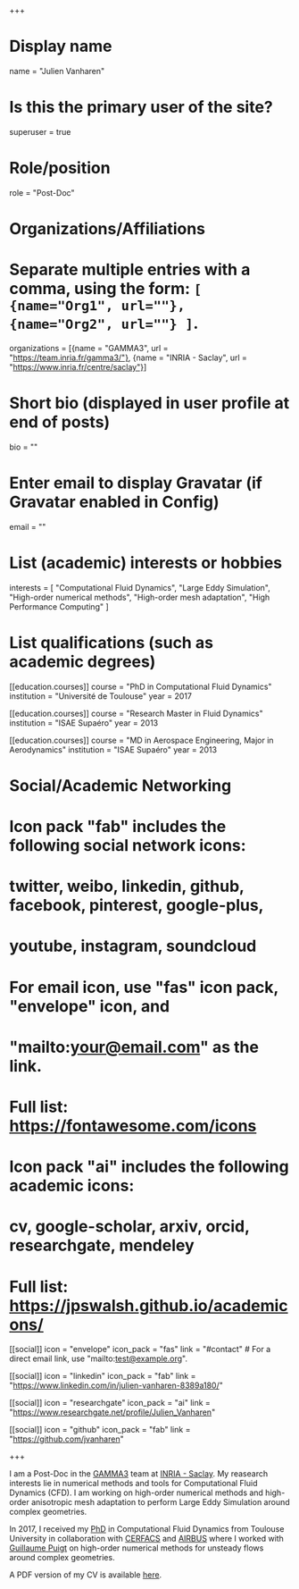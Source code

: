 +++
# Display name
name = "Julien Vanharen"

# Is this the primary user of the site?
superuser = true

# Role/position
role = "Post-Doc"

# Organizations/Affiliations
#   Separate multiple entries with a comma, using the form: `[ {name="Org1", url=""}, {name="Org2", url=""} ]`.
organizations = [{name = "GAMMA3", url = "https://team.inria.fr/gamma3/"}, {name = "INRIA - Saclay", url = "https://www.inria.fr/centre/saclay"}]

# Short bio (displayed in user profile at end of posts)
bio = ""

# Enter email to display Gravatar (if Gravatar enabled in Config)
email = ""

# List (academic) interests or hobbies
interests = [
  "Computational Fluid Dynamics",
  "Large Eddy Simulation",
  "High-order numerical methods",
  "High-order mesh adaptation",
  "High Performance Computing"
]

# List qualifications (such as academic degrees)
[[education.courses]]
  course = "PhD in Computational Fluid Dynamics"
  institution = "Université de Toulouse"
  year = 2017

[[education.courses]]
  course = "Research Master in Fluid Dynamics"
  institution = "ISAE Supaéro"
  year = 2013

[[education.courses]]
  course = "MD in Aerospace Engineering, Major in Aerodynamics"
  institution = "ISAE Supaéro"
  year = 2013

# Social/Academic Networking
#
# Icon pack "fab" includes the following social network icons:
#
#   twitter, weibo, linkedin, github, facebook, pinterest, google-plus,
#   youtube, instagram, soundcloud
#
#   For email icon, use "fas" icon pack, "envelope" icon, and
#   "mailto:your@email.com" as the link.
#
#   Full list: https://fontawesome.com/icons
#
# Icon pack "ai" includes the following academic icons:
#
#   cv, google-scholar, arxiv, orcid, researchgate, mendeley
#
#   Full list: https://jpswalsh.github.io/academicons/

[[social]]
  icon = "envelope"
  icon_pack = "fas"
  link = "#contact"  # For a direct email link, use "mailto:test@example.org".

[[social]]
  icon = "linkedin"
  icon_pack = "fab"
  link = "https://www.linkedin.com/in/julien-vanharen-8389a180/"

[[social]]
  icon = "researchgate"
  icon_pack = "ai"
  link = "https://www.researchgate.net/profile/Julien_Vanharen"

[[social]]
  icon = "github"
  icon_pack = "fab"
  link = "https://github.com/jvanharen"

+++

I am a Post-Doc in the [GAMMA3](https://team.inria.fr/gamma3/) team at [INRIA - Saclay](https://www.inria.fr/centre/saclay).
My reasearch interests lie in numerical methods and tools for Computational Fluid Dynamics (CFD).
I am working on high-order numerical methods and high-order anisotropic mesh adaptation to perform Large Eddy Simulation around complex geometries.

In 2017, I received my [PhD](files/phd.pdf) in Computational Fluid Dynamics from Toulouse University in collaboration with [CERFACS](https://cerfacs.fr)
and [AIRBUS](https://www.airbus.com) where I worked with [Guillaume Puigt](http://gpuigt.free.fr/index.html)
on high-order numerical methods for unsteady flows around complex geometries.

A PDF version of my CV is available [here](files/cv.pdf).